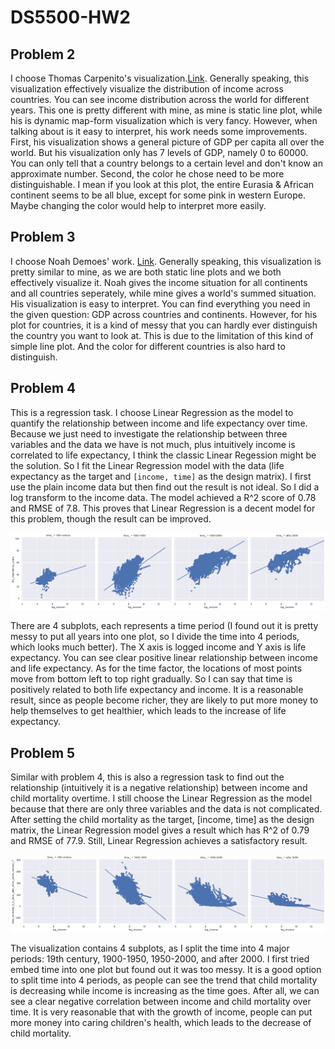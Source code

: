 # DS5500-HW2

## Problem 2
I choose Thomas Carpenito's visualization.[Link](https://github.com/Tommyixi/DS-5500-Homework/tree/master/HW1). Generally speaking, this visualization effectively visualize the distribution of income across countries. You can see income distribution across the world for different years. This one is pretty different with mine, as mine is static line plot, while his is dynamic map-form visualization which is very fancy. However, when talking about is it easy to interpret, his work needs some improvements. First, his visualization shows a general picture of GDP per capita all over the world. But his visualization only has 7 levels of GDP, namely 0 to 60000. You can only tell that a country belongs to a certain level and don't know an approximate number. Second, the color he chose need to be more distinguishable. I mean if you look at this plot, the entire Eurasia & African continent seems to be all blue, except for some pink in western Europe. Maybe changing the color would help to interpret more easily.

## Problem 3
I choose Noah Demoes' work. [Link](https://github.com/noahdemoes/DS5500_Homework1). Generally speaking, this visualization is pretty similar to mine, as we are both static line plots and we both effectively visualize it. Noah gives the income situation for all continents and all countries seperately, while mine gives a world's summed situation. His visualization is easy to interpret. You can find everything you need in the given question: GDP across countries and continents. However, for his plot for countries, it is a kind of messy that you can hardly ever distinguish the country you want to look at. This is due to the limitation of this kind of simple line plot. And the color for different countries is also hard to distinguish.

## Problem 4
This is a regression task. I choose Linear Regression as the model to quantify the relationship between income and life expectancy over time. Because we just need to investigate the relationship between three variables and the data we have is not much, plus intuitively income is correlated to life expectancy, I think the classic Linear Regession might be the solution. So I fit the Linear Regression model with the data (life expectancy as the target and `[income, time]` as the design matrix). I first use the plain income data but then find out the result is not ideal. So I did a log transform to the income data. The model achieved a R^2 score of 0.78 and RMSE of 7.8. This proves that Linear Regression is a decent model for this problem, though the result can be improved.

![vis](https://github.com/stiangithub/DS5500-HW2/blob/master/pr4.png)

There are 4 subplots, each represents a time period (I found out it is pretty messy to put all years into one plot, so I divide the time into 4 periods, which looks much better). The X axis is logged income and Y axis is life expectancy. You can see clear positive linear relationship between income and life expectancy. As for the time factor, the locations of most points move from bottom left to top right gradually. So I can say that time is positively related to both life expectancy and income. It is a reasonable result, since as people become richer, they are likely to put more money to help themselves to get healthier, which leads to the increase of life expectancy.

## Problem 5
Similar with problem 4, this is also a regression task to find out the relationship (intuitively it is a negative relationship) between income and child mortality overtime. I still choose the Linear Regression as the model because that there are only three variables and the data is not complicated. After setting the child mortality as the target, [income, time] as the design matrix, the Linear Regression model gives a result which has R^2 of 0.79 and RMSE of 77.9. Still, Linear Regression achieves a satisfactory result.

![vis](https://github.com/stiangithub/DS5500-HW2/blob/master/pr5.png)

The visualization contains 4 subplots, as I split the time into 4 major periods: 19th century, 1900-1950, 1950-2000, and after 2000. I first tried embed time into one plot but found out it was too messy. It is a good option to split time into 4 periods, as people can see the trend that child mortality is decreasing while income is increasing as the time goes. After all, we can see a clear negative correlation between income and child mortality over time. It is very reasonable that with the growth of income, people can put more money into caring children's health, which leads to the decrease of child mortality.


